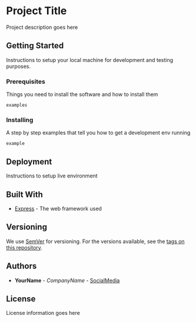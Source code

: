 # Project Title

Project description goes here

## Getting Started

Instructions to setup your local machine for development and testing purposes.

### Prerequisites

Things you need to install the software and how to install them

```
examples
```

### Installing

A step by step examples that tell you how to get a development env running

```
example
```

## Deployment

Instructions to setup live environment

## Built With

* [Express](https://expressjs.com/) - The web framework used

## Versioning

We use [SemVer](http://semver.org/) for versioning. For the versions available, see the [tags on this repository](https://github.com/your/project/tags).

## Authors

* **YourName** - *CompanyName* - [SocialMedia](https://twitter.com)

## License

License information goes here
